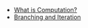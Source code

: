 - [What is Computation?](coding/python-intro/pyi-1-introduction "What is Computation?")
- [Branching and Iteration](coding/python-intro/pyi-2-branching-iteration "Branching and Iteration")
